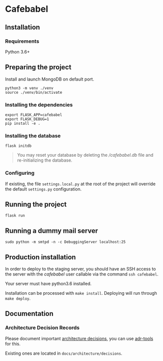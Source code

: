 # Cafebabel


## Installation


### Requirements

Python 3.6+


## Preparing the project

Install and launch MongoDB on default port.

```
python3 -m venv ./venv
source ./venv/bin/activate
```

### Installing the dependencies

```
export FLASK_APP=cafebabel
export FLASK_DEBUG=1
pip install -e .
```

### Installing the database

```
flask initdb
```

> You may reset your database by deleting the _/cafebabel.db_ file and
re-initializing the database.

### Configuring

If existing, the file `settings.local.py` at the root of the project will
override the default `settings.py` configuration.


## Running the project

```
flask run
```


## Running a dummy mail server

```
sudo python -m smtpd -n -c DebuggingServer localhost:25
```


## Production installation

In order to deploy to the staging server, you should have an SSH access
to the server with the _cafebabel_ user callable via the command `ssh cafebabel`.

Your server must have python3.6 installed.

Installation can be processed with `make install`.
Deploying will run through `make deploy`.


## Documentation

### Architecture Decision Records

Please document important
[architecture decisions](http://thinkrelevance.com/blog/2011/11/15/documenting-architecture-decisions),
you can use [adr-tools](https://github.com/npryce/adr-tools) for this.

Existing ones are located in `docs/architecture/decisions`.
